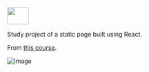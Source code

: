 
<img width="50px" height="40px" src="https://cdn.jsdelivr.net/gh/devicons/devicon/icons/react/react-original.svg" />

Study project of a static page built using React.

From [this course](https://www.youtube.com/watch?v=bMknfKXIFA8).

![image](https://github.com/deboradeotti/react-facts/assets/81835864/669dbad1-ea50-4bec-ac4c-dc0db90f2336)
